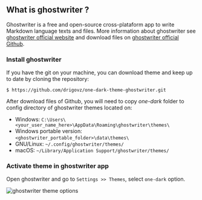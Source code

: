 ## What is ghostwriter ?
Ghostwriter is a free and open-source cross-plataform app to write Markdown language texts and files. More information about ghostwriter see [ghostwriter official website](https://wereturtle.github.io/ghostwriter/) and download files on [ghostwriter official Github](https://github.com/wereturtle/ghostwriter).


### Install ghostwriter

If you have the git on your machine, you can download theme and keep up to date by cloning the repository:

    $ https://github.com/drigovz/one-dark-theme-ghostwriter.git

After download files of Github, you will need to copy *one-dark* folder to config directory of ghostwriter  themes located on:


- Windows: `C:\Users\<your_user_name_here>\AppData\Roaming\ghostwriter\themes\`
- Windows portable version: `<ghostwriter_portable_folder>\data\themes\`
- GNU/Linux: `~/.config/ghostwriter/themes/`
- macOS: `~/Library/Application Support/ghostwriter/themes/`


### Activate theme in ghostwriter app

Open ghostwriter and go to `Settings >> Themes`, select `one-dark` option.

![ghostwriter theme options](https://raw.githubusercontent.com/.png)
